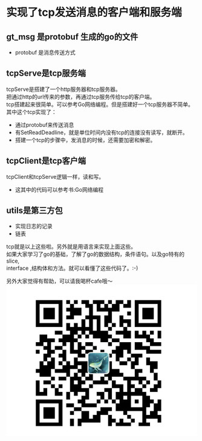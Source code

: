 实现了tcp发送消息的客户端和服务端
==============

## gt_msg 是protobuf 生成的go的文件
- protobuf 是消息传送方式

## tcpServe是tcp服务端
tcpServe是搭建了一个http服务器和tcp服务器。</br>
把通过http的url传来的参数，再通过tcp服务传给tcp的客户端。</br>
tcp搭建起来很简单。可以参考Go网络编程。但是搭建好一个tcp服务器不简单。</br>
其中这个tcp实现了：
- 通过protobuf来传送消息
- 有SetReadDeadline，就是单位时间内没有tcp的连接没有读写，就断开。
- 搭建一个tcp的步骤中，发消息的时候，还需要加密和解密。

## tcpClient是tcp客户端
tcpClient和tcpServe逻辑一样，读和写。
- 这其中的代码可以参考书:Go网络编程
   
## utils是第三方包
- 实现日志的记录
- 链表

tcp就是以上这些啦。另外就是用语言来实现上面这些。</br>
如果大家学习了go的基础，了解了go的数据结构，条件语句。以及go特有的slice,</br>
interface ,结构体和方法。就可以看懂了这些代码了。:-)</br>

另外大家觉得有帮助，可以请我喝杯cafe哦～
![image](cash.jpg)
